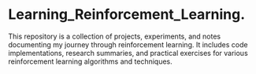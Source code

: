 # Learning_Reinforcement_Learning. 
This repository is a collection of projects, experiments, and notes documenting my journey through reinforcement learning. It includes code implementations, research summaries, and practical exercises for various reinforcement learning algorithms and techniques.
